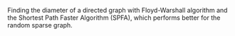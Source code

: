 Finding the diameter of a directed graph with Floyd-Warshall algorithm and the Shortest Path Faster Algorithm (SPFA), which performs better for the random sparse graph.
